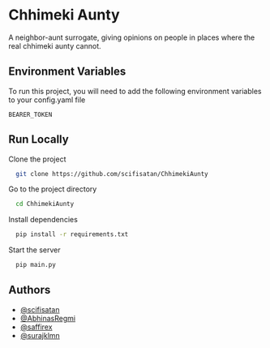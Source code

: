 
# Chhimeki Aunty

A neighbor-aunt surrogate, giving opinions on people in places where the real chhimeki aunty cannot.


## Environment Variables

To run this project, you will need to add the following environment variables to your config.yaml file

`BEARER_TOKEN`


## Run Locally

Clone the project

```bash
  git clone https://github.com/scifisatan/ChhimekiAunty
```

Go to the project directory

```bash
  cd ChhimekiAunty
```

Install dependencies

```bash
  pip install -r requirements.txt
```

Start the server

```bash
  pip main.py
```


## Authors

- [@scifisatan](https://www.github.com/scifisatan)
- [@AbhinasRegmi](https://www.github.com/AbhinasRegmi)
- [@saffirex](https://www.github.com/saffirex)
- [@surajklmn](https://www.github.com/surajklmn)


